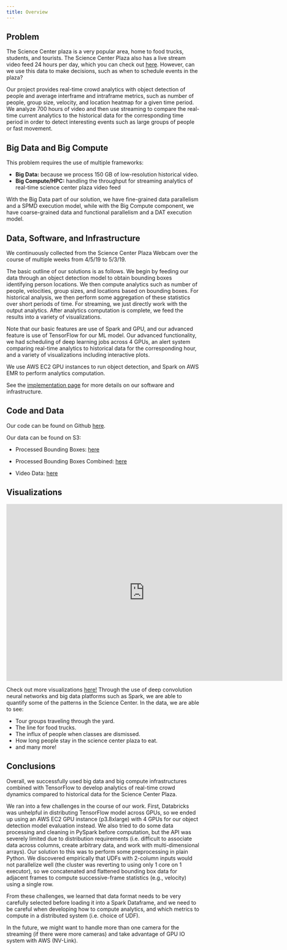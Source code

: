 ```yaml
---
title: Overview
---
```


## Problem

The Science Center plaza is a very popular area, home to food trucks, students,
and tourists. The Science Center Plaza also has a live stream video feed 24 
hours per day, which you can check out
[here](https://commonspaces.harvard.edu/plaza-webcam).
However, can we use this data to make decisions, such as when to schedule
events in the plaza?

Our project provides real-time crowd analytics with object detection of people
and average interframe and intraframe metrics, such as number of people, group
size, velocity, and location heatmap for a given time period.
We analyze 700 hours of video and then use streaming to compare the real-time
current analytics to the historical data for the corresponding time period in
order to detect interesting events such as large groups of people or fast
movement.

## Big Data and Big Compute

This problem requires the use of multiple frameworks:

* __Big Data:__ because we process 150 GB of low-resolution historical video.
* __Big Compute/HPC:__ handling the throughput for streaming analytics of real-time science
center plaza video feed

With the Big Data part of our solution, we have fine-grained data parallelism and a SPMD execution model,
while with the Big Compute component, we have coarse-grained data and functional parallelism and a DAT
execution model.

## Data, Software, and Infrastructure

We continuously collected from the Science Center Plaza Webcam over the course of multiple weeks from 4/5/19 to 5/3/19.

The basic outline of our solutions is as follows. We begin by feeding our data through an object detection
model to obtain bounding boxes identifying person locations. We then compute analytics such as number of
people, velocities, group sizes, and locations based on bounding boxes. For historical analysis, we then
perform some aggregation of these statistics over short periods of time. For streaming, we just directly work
with the output analytics. After analytics computation is complete, we feed the results into a variety of visualizations.

Note that our basic features are use of Spark and GPU, and our advanced feature is use of TensorFlow for our ML model.
Our advanced functionality, we had scheduling of deep learning jobs across 4 GPUs, an alert system comparing real-time 
analytics to historical data for the corresponding hour, and a variety of visualizations including interactive plots.

We use AWS EC2 GPU instances to run object detection, and Spark on AWS EMR to perform analytics computation.

See the [implementation page](implementation.html) for more details on our software and infrastructure.

## Code and Data

Our code can be found on Github
[here](http://www.github.com/stephenslater/crowd-dynamics).

Our data can be found on S3:

* Processed Bounding Boxes: [here](https://drive.google.com/open?id=1g1MuCQdZyXJoDIY28-wriIBqh4G_DRgT)

* Processed Bounding Boxes Combined: [here](https://drive.google.com/open?id=1uLOzrqadUjTC3b4PvPaHHIJkFJY0azRW)

* Video Data: [here](https://drive.google.com/drive/folders/15Ui7FiJQtIAhgsCwmYHJ0k8dIodDR7x5?usp=sharing)


## Visualizations

<!-- <div style="width:100%; background-color:red; height: 308px"> -->

<iframe src="https://giphy.com/embed/cms6JM0agpP9HfWIEy" width="720" height="462" frameBorder="0" class="giphy-embed" style="display: block; margin-left: auto; margin-right: auto;width: 720px" allowFullScreen></iframe>

<!-- </div> -->

Check out more visualizations [here!](visualizations.html)
Through the use of deep convolution neural networks and big data platforms
such as Spark, we are able to quantify some of the patterns in the Science
Center.
In the data, we are able to see:

<ul>
    <li>Tour groups traveling through the yard.</li>
    <li>The line for food trucks.</li>
    <li>The influx of people when classes are dismissed.</li>
    <li>How long people stay in the science center plaza to eat.</li>
    <li>and many more!</li>
</ul>

## Conclusions

Overall, we successfully used big data and big compute infrastructures combined with TensorFlow to develop analytics of 
real-time crowd dynamics compared to historical data for the Science Center Plaza.


We ran into a few challenges in the course of our work. First, Databricks was unhelpful in distributing TensorFlow model 
across GPUs, so we ended up using an AWS EC2 GPU instance (p3.8xlarge) with 4 GPUs for our object detection model
evaluation instead. We also tried to do some data processing and cleaning in PySpark before computation, but the API 
was severely limited due to distribution requirements (i.e. difficult to associate data across columns, create arbitrary data, 
and work with multi-dimensional arrays). Our solution to this was to perform some preprocessing in plain Python. We discovered
empirically that UDFs with 2-column inputs would not parallelize well (the cluster was reverting to using only 1 core on 1 
executor), so we concatenated and flattened bounding box data for adjacent frames to compute successive-frame statistics
(e.g., velocity) using a single row.


From these challenges, we learned that data format needs to be very carefully selected before loading it into a Spark 
Dataframe, and we need to be careful when developing how to compute analytics, and which metrics to compute in a distributed 
system (i.e. choice of UDF).


In the future, we might want to handle more than one camera for the streaming (if there were more cameras) and take advantage 
of GPU IO system with AWS (NV-Link).
